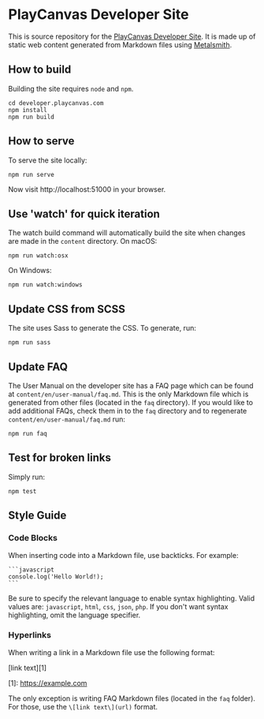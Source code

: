 # PlayCanvas Developer Site

This is source repository for the [PlayCanvas Developer Site](https://developer.playcanvas.com/). It is made up of static web content generated from Markdown files using [Metalsmith](https://metalsmith.io).

## How to build

Building the site requires `node` and `npm`.

    cd developer.playcanvas.com
    npm install
    npm run build

## How to serve

To serve the site locally:

    npm run serve

Now visit http://localhost:51000 in your browser.

## Use 'watch' for quick iteration

The watch build command will automatically build the site when changes are made in the `content` directory. On macOS:

    npm run watch:osx

On Windows:

    npm run watch:windows

## Update CSS from SCSS

The site uses Sass to generate the CSS. To generate, run:

    npm run sass

## Update FAQ

The User Manual on the developer site has a FAQ page which can be found at `content/en/user-manual/faq.md`. This is the only Markdown file which is generated from other files (located in the `faq` directory). If you would like to add additional FAQs, check them in to the `faq` directory and to regenerate `content/en/user-manual/faq.md` run:

    npm run faq

## Test for broken links

Simply run:

    npm test

## Style Guide

### Code Blocks

When inserting code into a Markdown file, use backticks. For example:

    ```javascript
    console.log('Hello World!);
    ```

Be sure to specify the relevant language to enable syntax highlighting. Valid values are: `javascript`, `html`, `css`, `json`, `php`. If you don't want syntax highlighting, omit the language specifier.

### Hyperlinks

When writing a link in a Markdown file use the following format:

\[link text\]\[1\]

\[1\]: https://example.com

The only exception is writing FAQ Markdown files (located in the `faq` folder). For those, use the `\[link text\](url)` format.
